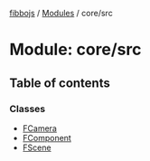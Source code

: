 [fibbojs](../README.md) / [Modules](../modules.md) / core/src

# Module: core/src

## Table of contents

### Classes

- [FCamera](../classes/core_src.FCamera.md)
- [FComponent](../classes/core_src.FComponent.md)
- [FScene](../classes/core_src.FScene.md)

